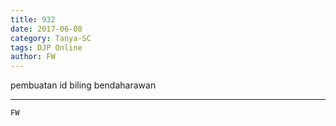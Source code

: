 ```yaml
---
title: 932
date: 2017-06-08
category: Tanya-SC
tags: DJP Online
author: FW
---
```


pembuatan id biling bendaharawan

---



`FW`
